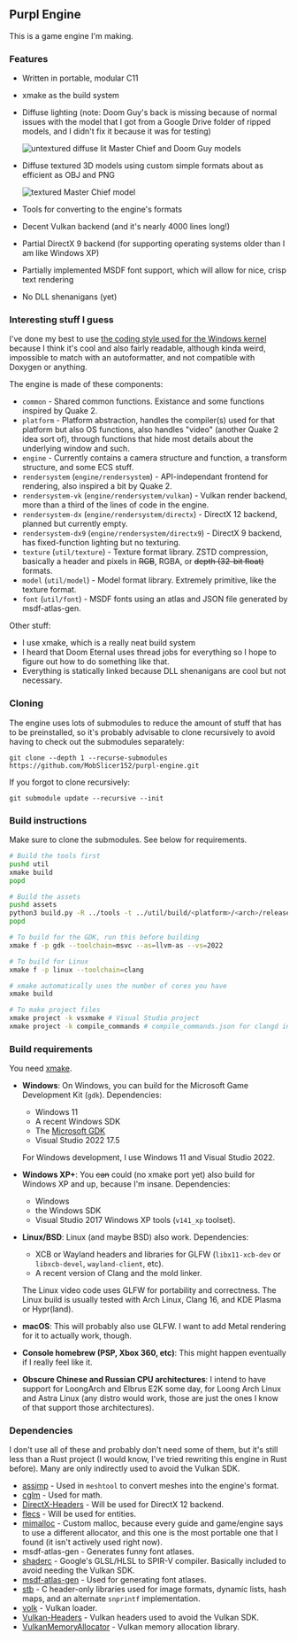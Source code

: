 ## Purpl Engine

This is a game engine I'm making.

### Features

- Written in portable, modular C11
- xmake as the build system
- Diffuse lighting (note: Doom Guy's back is missing because of normal issues with the model that I got from a Google Drive
  folder of ripped models, and I didn't fix it because it was for testing)

  ![untextured diffuse lit Master Chief and Doom Guy models](https://randomcode.dev/programs/purpl_chief_doomguy_1.gif)
- Diffuse textured 3D models using custom simple formats about as efficient as OBJ and PNG

  ![textured Master Chief model](https://randomcode.dev/programs/purpl_chief_textured.png)
- Tools for converting to the engine's formats
- Decent Vulkan backend (and it's nearly 4000 lines long!)
- Partial DirectX 9 backend (for supporting operating systems older than I am like Windows XP)
- Partially implemented MSDF font support, which will allow for nice, crisp text rendering
- No DLL shenanigans (yet)

### Interesting stuff I guess

I've done my best to use [the coding style used for the Windows kernel](http://tenox.pdp-11.ru/os/winnt_xp/Documentation/NT_Design_Workbook/coding.doc)
because I think it's cool and also fairly readable, although kinda weird, impossible to match with an autoformatter,
and not compatible with Doxygen or anything.

The engine is made of these components:

- `common` - Shared common functions. Existance and some functions inspired by Quake 2.
- `platform` - Platform abstraction, handles the compiler(s) used for that platform but also OS functions,
also handles "video" (another Quake 2 idea sort of), through functions that hide most details
about the underlying window and such.
- `engine` - Currently contains a camera structure and function, a transform structure, and some ECS stuff.
- `rendersystem` (`engine/rendersystem`) - API-independant frontend for rendering, also inspired a bit by Quake 2.
- `rendersystem-vk` (`engine/rendersystem/vulkan`) - Vulkan render backend, more than a third of the lines of code in the engine.
- `rendersystem-dx` (`engine/rendersystem/directx`) - DirectX 12 backend, planned but currently empty.
- `rendersystem-dx9` (`engine/rendersystem/directx9`) - DirectX 9 backend, has fixed-function lighting but no texturing.
- `texture` (`util/texture`) - Texture format library. ZSTD compression, basically a header and pixels in ~~RGB~~, RGBA, or ~~depth
(32-bit float)~~ formats.
- `model` (`util/model`) - Model format library. Extremely primitive, like the texture format.
- `font` (`util/font`) - MSDF fonts using an atlas and JSON file generated by msdf-atlas-gen.

Other stuff:

- I use xmake, which is a really neat build system
- I heard that Doom Eternal uses thread jobs for everything so I hope to figure out how to do something like that.
- Everything is statically linked because DLL shenanigans are cool but not necessary.

### Cloning

The engine uses lots of submodules to reduce the amount of stuff that has to be
preinstalled, so it's probably advisable to clone recursively to avoid having to
check out the submodules separately:

```
git clone --depth 1 --recurse-submodules https://github.com/MobSlicer152/purpl-engine.git
```

If you forgot to clone recursively:

```
git submodule update --recursive --init
```

### Build instructions

Make sure to clone the submodules. See below for requirements.

```sh
# Build the tools first
pushd util
xmake build
popd

# Build the assets
pushd assets
python3 build.py -R ../tools -t ../util/build/<platform>/<arch>/release
popd

# To build for the GDK, run this before building
xmake f -p gdk --toolchain=msvc --as=llvm-as --vs=2022

# To build for Linux
xmake f -p linux --toolchain=clang

# xmake automatically uses the number of cores you have
xmake build

# To make project files
xmake project -k vsxmake # Visual Studio project
xmake project -k compile_commands # compile_commands.json for clangd in VS Code or Neovim
```

### Build requirements

You need [xmake](https://github.com/xmake-io/xmake).

- __Windows__:
  On Windows, you can build for the Microsoft Game Development Kit (`gdk`).
  Dependencies:
  - Windows 11
  - A recent Windows SDK
  - The [Microsoft GDK](https://github.com/microsoft/PGDK)
  - Visual Studio 2022 17.5

  For Windows development, I use Windows 11 and Visual Studio 2022.

- __Windows XP+__:
  You ~~can~~ could (no xmake port yet) also build for Windows XP and up, because I'm insane.
  Dependencies:
  - Windows
  - the Windows SDK
  - Visual Studio 2017 Windows XP tools (`v141_xp` toolset).

- __Linux/BSD__:
  Linux (and maybe BSD) also work.
  Dependencies:
  - XCB or Wayland headers and libraries for GLFW (`libx11-xcb-dev` or
    `libxcb-devel`, `wayland-client`, etc).
  - A recent version of Clang and the mold linker.

  The Linux video code uses GLFW for portability and correctness. The Linux build is usually tested
  with Arch Linux, Clang 16, and KDE Plasma or Hypr(land).

- __macOS__:
  This will probably also use GLFW. I want to add Metal rendering for it to actually work, though.

- __Console homebrew (PSP, Xbox 360, etc)__:
  This might happen eventually if I really feel like it.

- __Obscure Chinese and Russian CPU architectures__:
  I intend to have support for LoongArch and Elbrus E2K some day, for Loong Arch Linux and Astra Linux (any distro would work,
  those are just the ones I know of that support those architectures).

### Dependencies

I don't use all of these and probably don't need some of them, but it's still less than a Rust project (I would know, I've tried rewriting
this engine in Rust before). Many are only indirectly used to avoid the Vulkan SDK.

- [assimp](https://github.com/assimp/assimp) - Used in `meshtool` to convert meshes into the engine's format.
- [cglm](https://github.com/recp/cglm) - Used for math.
- [DirectX-Headers](https://github.com/Microsoft/DirectX-Headers) - Will be used for DirectX 12 backend.
- [flecs](https://github.com/SanderMertens/flecs) - Will be used for entities.
- [mimalloc](https://github.com/Microsoft/mimalloc) - Custom malloc, because every guide and game/engine says to use a different allocator,
  and this one is the most portable one that I found (it isn't actively used right now).
- msdf-atlas-gen - Generates funny font atlases.
- [shaderc](https://github.com/google/shaderc) - Google's GLSL/HLSL to SPIR-V compiler. Basically included to avoid needing the Vulkan SDK.
- [msdf-atlas-gen](https://github.com/Chlumsky/msdf-atlas-gen) - Used for generating font atlases.
- [stb](https://github.com/nothings/stb) - C header-only libraries used for image formats, dynamic lists, hash maps, and an alternate `snprintf`
  implementation.
- [volk](https://github.com/zeux/volk) - Vulkan loader.
- [Vulkan-Headers](https://github.com/KhronosGroup/Vulkan-Headers) - Vulkan headers used to avoid the Vulkan SDK.
- [VulkanMemoryAllocator](https://github.com/GPUOpen-LibrariesAndSDKs/VulkanMemoryAllocator) - Vulkan memory allocation library.
